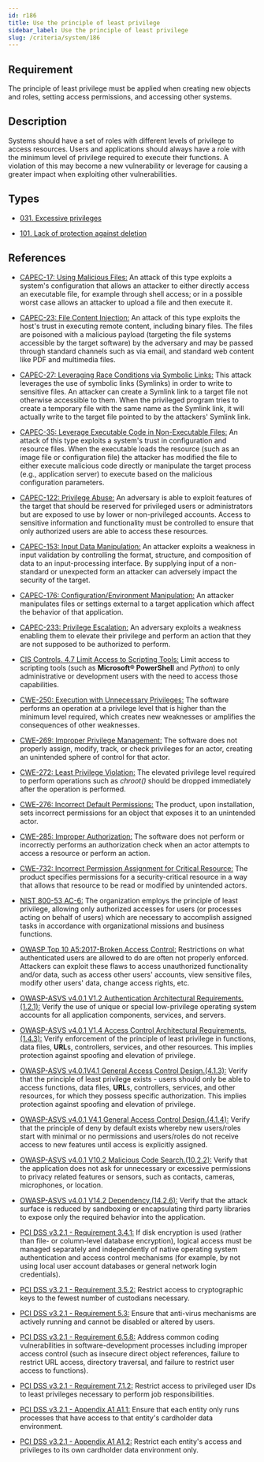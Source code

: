 ```yaml
---
id: r186
title: Use the principle of least privilege
sidebar_label: Use the principle of least privilege
slug: /criteria/system/186
---
```


## Requirement

The principle of least privilege must be applied when creating new objects and
roles, setting access permissions, and accessing other systems.

## Description

Systems should have a set of roles with different levels
of privilege to access resources.
Users and applications should always have a role with the minimum level of
privilege required to execute their functions.
A violation of this may become a new vulnerability or leverage for causing a
greater impact when exploiting other vulnerabilities.

## Types

- [031. Excessive privileges](/types/031)

- [101. Lack of protection against deletion](/types/101)

## References

- [CAPEC-17: Using Malicious Files:](http://capec.mitre.org/data/definitions/17.html)
An attack of this type exploits a system's configuration that allows an
attacker to either directly access an executable file,
for example through shell access;
or in a possible worst case allows an attacker to upload a file and then
execute it.

- [CAPEC-23: File Content Injection:](http://capec.mitre.org/data/definitions/23.html)
An attack of this type exploits the host's trust in executing remote content,
including binary files.
The files are poisoned with a malicious payload
(targeting the file systems accessible by the target software)
by the adversary and may be passed through standard channels such as via email,
and standard web content like PDF and multimedia files.

- [CAPEC-27: Leveraging Race Conditions via Symbolic Links:](http://capec.mitre.org/data/definitions/27.html)
This attack leverages the use of symbolic links (Symlinks) in order to write to
sensitive files.
An attacker can create a Symlink link to a target file not otherwise accessible
to them.
When the privileged program tries to create a temporary file with the same name
as the Symlink link,
it will actually write to the target file pointed to by the attackers' Symlink
link.

- [CAPEC-35: Leverage Executable Code in Non-Executable Files:](http://capec.mitre.org/data/definitions/35.html)
An attack of this type exploits a system's trust in configuration and resource
files.
When the executable loads the resource
(such as an image file or configuration file)
the attacker has modified the file to either execute malicious code directly or
manipulate the target process (e.g., application server) to execute based on the
malicious configuration parameters.

- [CAPEC-122: Privilege Abuse:](http://capec.mitre.org/data/definitions/122.html)
An adversary is able to exploit features of the target that should be reserved
for privileged users or administrators but are exposed to use by lower or
non-privileged accounts.
Access to sensitive information and functionality must be controlled to ensure
that only authorized users are able to access these resources.

- [CAPEC-153: Input Data Manipulation:](http://capec.mitre.org/data/definitions/153.html)
An attacker exploits a weakness in input validation by controlling the format,
structure, and composition of data to an input-processing interface.
By supplying input of a non-standard or unexpected form an attacker can
adversely impact the security of the target.

- [CAPEC-176: Configuration/Environment Manipulation:](http://capec.mitre.org/data/definitions/176.html)
An attacker manipulates files or settings external to a target application
which affect the behavior of that application.

- [CAPEC-233: Privilege Escalation:](http://capec.mitre.org/data/definitions/233.html)
An adversary exploits a weakness enabling them to elevate their privilege and
perform an action that they are not supposed to be authorized to perform.

- [CIS Controls. 4.7 Limit Access to Scripting Tools:](https://www.cisecurity.org/controls/)
Limit access to scripting tools (such as **Microsoft® PowerShell** and
*Python*) to only administrative or development users with the need to access
those capabilities.

- [CWE-250: Execution with Unnecessary Privileges:](https://cwe.mitre.org/data/definitions/250.html)
The software performs an operation at a privilege level that is higher than the
minimum level required,
which creates new weaknesses or amplifies the consequences of other weaknesses.

- [CWE-269: Improper Privilege Management:](https://cwe.mitre.org/data/definitions/269.html)
The software does not properly assign, modify, track, or check privileges for
an actor,
creating an unintended sphere of control for that actor.

- [CWE-272: Least Privilege Violation:](https://cwe.mitre.org/data/definitions/272.html)
The elevated privilege level required to perform operations such as *chroot()*
should be dropped immediately after the operation is performed.

- [CWE-276: Incorrect Default Permissions:](https://cwe.mitre.org/data/definitions/276.html)
The product, upon installation, sets incorrect permissions for an object that
exposes it to an unintended actor.

- [CWE-285: Improper Authorization:](https://cwe.mitre.org/data/definitions/285.html)
The software does not perform or incorrectly performs an authorization check
when an actor attempts to access a resource or perform an action.

- [CWE-732: Incorrect Permission Assignment for Critical Resource:](https://cwe.mitre.org/data/definitions/732.html)
The product specifies permissions for a security-critical resource in a way
that allows that resource to be read or modified by unintended actors.

- [NIST 800-53 AC-6:](https://nvd.nist.gov/800-53/Rev4/control/AC-6)
The organization employs the principle of least privilege,
allowing only authorized accesses for users
(or processes acting on behalf of users)
which are necessary to accomplish assigned tasks
in accordance with organizational missions and business functions.

- [OWASP Top 10 A5:2017-Broken Access Control:](https://owasp.org/www-project-top-ten/OWASP_Top_Ten_2017/Top_10-2017_A5-Broken_Access_Control)
Restrictions on what authenticated users are allowed to do are often not
properly enforced.
Attackers can exploit these flaws to access unauthorized functionality and/or
data, such as access other users' accounts, view sensitive files,
modify other users' data, change access rights, etc.

- [OWASP-ASVS v4.0.1 V1.2 Authentication Architectural Requirements.(1.2.1):](https://owasp.org/www-project-application-security-verification-standard/)
Verify the use of unique or special low-privilege operating system accounts for
all application components, services, and servers.

- [OWASP-ASVS v4.0.1 V1.4 Access Control Architectural Requirements.(1.4.3):](https://owasp.org/www-project-application-security-verification-standard/)
Verify enforcement of the principle of least privilege in functions,
data files, **URL**s, controllers, services, and other resources.
This implies protection against spoofing and elevation of privilege.

- [OWASP-ASVS v4.0.1V4.1 General Access Control Design.(4.1.3):](https://owasp.org/www-project-application-security-verification-standard/)
Verify that the principle of least privilege exists - users should only be able
to access functions, data files, **URL**s, controllers, services, and other
resources, for which they possess specific authorization.
This implies protection against spoofing and elevation of privilege.

- [OWASP-ASVS v4.0.1 V4.1 General Access Control Design.(4.1.4):](https://owasp.org/www-project-application-security-verification-standard/)
Verify that the principle of deny by default exists whereby new users/roles
start with minimal or no permissions and users/roles do not receive access to
new features until access is explicitly assigned.

- [OWASP-ASVS v4.0.1 V10.2 Malicious Code Search.(10.2.2):](https://owasp.org/www-project-application-security-verification-standard/)
Verify that the application does not ask for unnecessary or excessive
permissions to privacy related features or sensors, such as contacts, cameras,
microphones, or location.

- [OWASP-ASVS v4.0.1 V14.2 Dependency.(14.2.6):](https://owasp.org/www-project-application-security-verification-standard/)
Verify that the attack surface is reduced by sandboxing or encapsulating third
party libraries to expose only the required behavior into the application.

- [PCI DSS v3.2.1 - Requirement 3.4.1:](https://www.pcisecuritystandards.org/documents/PCI_DSS_v3-2-1.pdf)
If disk encryption is used
(rather than file- or column-level database encryption),
logical access must be managed separately and independently of native operating
system authentication and access control mechanisms
(for example, by not using local user account databases or general network
login credentials).

- [PCI DSS v3.2.1 - Requirement 3.5.2:](https://www.pcisecuritystandards.org/documents/PCI_DSS_v3-2-1.pdf)
Restrict access to cryptographic keys to the fewest number of custodians
necessary.

- [PCI DSS v3.2.1 - Requirement 5.3:](https://www.pcisecuritystandards.org/documents/PCI_DSS_v3-2-1.pdf)
Ensure that anti-virus mechanisms are actively running and cannot be disabled
or altered by users.

- [PCI DSS v3.2.1 - Requirement 6.5.8:](https://www.pcisecuritystandards.org/documents/PCI_DSS_v3-2-1.pdf)
Address common coding vulnerabilities in software-development processes
including improper access control
(such as insecure direct object references, failure to restrict URL access,
directory traversal, and failure to restrict user access to functions).

- [PCI DSS v3.2.1 - Requirement 7.1.2:](https://www.pcisecuritystandards.org/documents/PCI_DSS_v3-2-1.pdf)
Restrict access to privileged user IDs to least privileges necessary to perform
job responsibilities.

- [PCI DSS v3.2.1 - Appendix A1 A1.1:](https://www.pcisecuritystandards.org/documents/PCI_DSS_v3-2-1.pdf)
Ensure that each entity only runs processes that have access to that entity's
cardholder data environment.

- [PCI DSS v3.2.1 - Appendix A1 A1.2:](https://www.pcisecuritystandards.org/documents/PCI_DSS_v3-2-1.pdf)
Restrict each entity's access and privileges to its own cardholder data
environment only.

